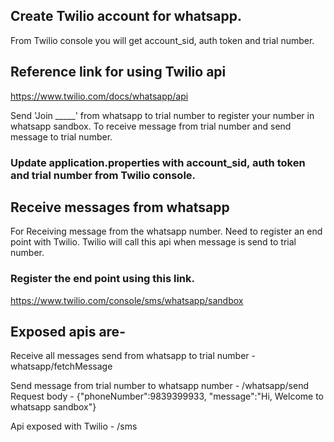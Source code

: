 ## Create Twilio account for whatsapp.
From Twilio console you will get account_sid, auth token and trial number. 

## Reference link for using Twilio api
https://www.twilio.com/docs/whatsapp/api

Send 'Join _____' from whatsapp to trial number to register your number in whatsapp sandbox.
To receive message from trial number and send message to trial number.


### Update application.properties with account_sid, auth token and trial number from Twilio console.

## Receive messages from whatsapp
For Receiving message from the whatsapp number. Need to register an end point with Twilio.
Twilio will call this api when message is send to trial number.
### Register the end point using this link.
https://www.twilio.com/console/sms/whatsapp/sandbox

## Exposed apis are- 
Receive all messages send from whatsapp to trial number - whatsapp/fetchMessage

Send message from trial number to whatsapp number - /whatsapp/send  Request body - {"phoneNumber":9839399933, "message":"Hi, Welcome to whatsapp sandbox"}

Api exposed with Twilio -  /sms
